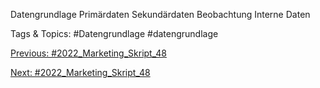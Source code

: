 Datengrundlage
Primärdaten
Sekundärdaten
Beobachtung
Interne Daten

   Tags & Topics:
   #Datengrundlage
   #datengrundlage

[Previous: #2022_Marketing_Skript_48](2022_Marketing_Skript_48.md)

[Next: #2022_Marketing_Skript_48](2022_Marketing_Skript_48.md)